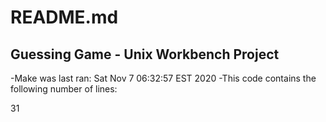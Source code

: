 # README.md
## Guessing Game - Unix Workbench Project
-Make was last ran: 
Sat Nov  7 06:32:57 EST 2020
-This code contains the following number of lines: 

31

